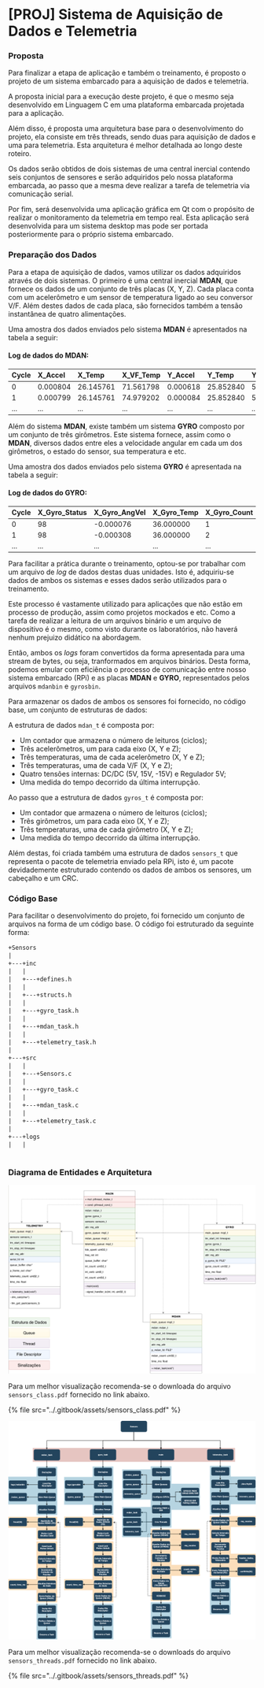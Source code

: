 # \[PROJ\] Sistema de Aquisição de Dados e Telemetria

### Proposta

Para finalizar a etapa de aplicação e também o treinamento, é proposto o projeto de um sistema embarcado para a aquisição de dados e telemetria. 

A proposta inicial para a execução deste projeto, é que o mesmo seja desenvolvido em Linguagem C em uma plataforma embarcada projetada para a aplicação. 

Além disso, é proposta uma arquitetura base para o desenvolvimento do projeto, ela consiste em três threads, sendo duas para aquisição de dados e uma para telemetria. Esta arquitetura é melhor detalhada ao longo deste roteiro.

Os dados serão obtidos de dois sistemas de uma central inercial contendo seis conjuntos de sensores e serão adquiridos pelo nossa plataforma embarcada, ao passo que a mesma deve realizar a tarefa de telemetria via comunicação serial.

Por fim, será desenvolvida uma aplicação gráfica em Qt com o propósito de realizar o monitoramento da telemetria em tempo real. Esta aplicação será desenvolvida para um sistema desktop mas pode ser portada posteriormente para o próprio sistema embarcado.

### Preparação dos Dados

Para a etapa de aquisição de dados, vamos utilizar os dados adquiridos através de dois sistemas. O primeiro é uma central inercial **MDAN**, que fornece os dados de um conjunto de três placas \(X, Y, Z\). Cada placa conta com um acelerômetro e um sensor de temperatura ligado ao seu conversor V/F. Além destes dados de cada placa, são fornecidos também a tensão instantânea de quatro alimentações.

Uma amostra dos dados enviados pelo sistema **MDAN** é apresentados na tabela a seguir:

#### Log de dados do MDAN:

| Cycle | X\_Accel | X\_Temp | X\_VF\_Temp | Y\_Accel | Y\_Temp | Y\_VF\_Temp | Z\_Accel | Z\_Temp | Z\_VF\_Temp | Volt\_R5V | Volt\_5V | Volt\_15V | Volt\_m15V | Time\_ms |
| :--- | :--- | :--- | :--- | :--- | :--- | :--- | :--- | :--- | :--- | :--- | :--- | :--- | :--- | :--- |
| 0 | 0.000804 | 26.145761 | 71.561798 | 0.000618 | 25.852840 | 58.380398 | -0.097774 | 25.608742 | 53.498398 | 4.769714 | 5.008932 | 15.315810 | -15.573580 | 9.998470 |
| 1 | 0.000799 | 26.145761 | 74.979202 | 0.000084 | 25.852840 | 57.892200 | -0.097762 | 25.608742 | 53.986599 | 4.769714 | 5.008932 | 15.315810 | -15.573580 | 9.998470 |
| ... | ... | ... | ... | ... | ... | ... | ... | ... | ... | ... | ... | ... | ... | ... |

Além do sistema **MDAN**, existe também um sistema **GYRO** composto por um conjunto de três girômetros. Este sistema fornece, assim como o **MDAN**, diversos dados entre eles a velocidade angular em cada um dos girômetros, o estado do sensor, sua temperatura e etc.

Uma amostra dos dados enviados pelo sistema **GYRO** é apresentada na tabela a seguir:

#### Log de dados do GYRO:

| Cycle | X\_Gyro\_Status | X\_Gyro\_AngVel | X\_Gyro\_Temp | X\_Gyro\_Count | X\_Gyro\_Ser | Y\_Gyro\_Status | Y\_Gyro\_AngVel | Y\_Gyro\_Temp | Y\_Gyro\_Count | Y\_Gyro\_Ser | Z\_Gyro\_Status | Z\_Gyro\_AngVel | Z\_Gyro\_Temp | Z\_Gyro\_Count | Z\_Gyro\_Ser |
| :--- | :--- | :--- | :--- | :--- | :--- | :--- | :--- | :--- | :--- | :--- | :--- | :--- | :--- | :--- | :--- |
| 0 | 98 | -0.000076 | 36.000000 | 1 | 4 | 99 | 0.000055 | 36.500000 | 1 | 4 | 98 | -0.000008 | 36.000000 | 1 | 4 |
| 1 | 98 | -0.000308 | 36.000000 | 2 | 4 | 99 | -0.000031 | 36.500000 | 2 | 4 | 98 | 0.000034 | 36.000000 | 2 | 4 |
| ... | ... | ... | ... | ... | ... | ... | ... | ... | ... | ... | ... | ... | ... | ... | ... |

Para facilitar a prática durante o treinamento, optou-se por trabalhar com um arquivo de _log_ de dados destas duas unidades. Isto é, adquiriu-se dados de ambos os sistemas e esses dados serão utilizados para o treinamento. 

Este processo é vastamente utilizado para aplicações que não estão em processo de produção, assim como projetos mockados e etc. Como a tarefa de realizar a leitura de um arquivos binário e um arquivo de dispositivo é o mesmo, como visto durante os laboratórios, não haverá nenhum prejuizo didático na abordagem.

Então, ambos os _logs_ foram convertidos da forma apresentada para uma stream de bytes, ou seja, tranformados em arquivos binários. Desta forma, podemos emular com eficiência o processo de comunicação entre nosso sistema embarcado \(RPi\) e as placas **MDAN** e **GYRO**, representados pelos arquivos `mdanbin` e `gyrosbin`.

Para armazenar os dados de ambos os sensores foi fornecido, no código base, um conjunto de estruturas de dados:

A estrutura de dados `mdan_t` é composta por:

* Um contador que armazena o número de leituros \(ciclos\);
* Três acelerômetros, um para cada eixo \(X, Y e Z\);
* Três temperaturas, uma de cada acelerômetro \(X, Y e Z\);
* Três temperaturas, uma de cada V/F \(X, Y e Z\);
* Quatro tensões internas: DC/DC \(5V, 15V, -15V\) e Regulador 5V;
* Uma medida do tempo decorrido da última interrupção.

Ao passo que a estrutura de dados `gyros_t` é composta por:

* Um contador que armazena o número de leituros \(ciclos\);
* Três girômetros, um para cada eixo \(X, Y e Z\);
* Três temperaturas, uma de cada girômetro \(X, Y e Z\);
* Uma medida do tempo decorrido da última interrupção.

Além destas, foi criada também uma estrutura de dados `sensors_t` que representa o pacote de telemetria enviado pela RPi, isto é, um pacote devidademente estruturado contendo os dados de ambos os sensores, um cabeçalho e um CRC.

### Código Base

Para facilitar o desenvolvimento do projeto, foi fornecido um conjunto de arquivos na forma de um código base. O código foi estruturado da seguinte forma:

```text
+Sensors
|
+---+inc
|   |
|   +---+defines.h
|   |
|   +---+structs.h
|   |
|   +---+gyro_task.h
|   |
|   +---+mdan_task.h
|   |
|   +---+telemetry_task.h
|
+---+src
|   |
|   +---+Sensors.c
|   |
|   +---+gyro_task.c
|   |
|   +---+mdan_task.c
|   |
|   +---+telemetry_task.c
|
+---+logs
|   |


```

### Diagrama de Entidades e Arquitetura

![](../.gitbook/assets/image%20%288%29.png)

Para um melhor visualização recomenda-se o downloada do arquivo `sensors_class.pdf` fornecido no link abaixo.

{% file src="../.gitbook/assets/sensors\_class.pdf" %}

![](../.gitbook/assets/image%20%281%29.png)

Para um melhor visualização recomenda-se o downloads do arquivo `sensors_threads.pdf` fornecido no link abaixo.

{% file src="../.gitbook/assets/sensors\_threads.pdf" %}

